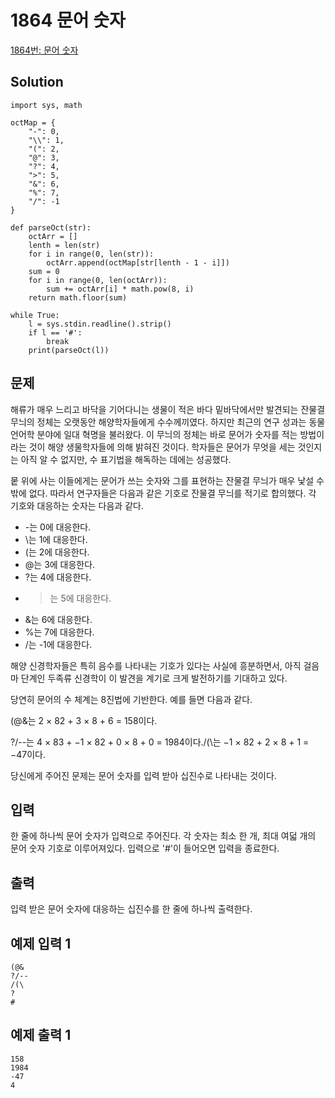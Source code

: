 # 1864 문어 숫자

[1864번: 문어 숫자](https://www.acmicpc.net/problem/1864)

## Solution

    import sys, math
    
    octMap = {
        "-": 0,
        "\\": 1,
        "(": 2,
        "@": 3,
        "?": 4,
        ">": 5,
        "&": 6,
        "%": 7,
        "/": -1
    }
    
    def parseOct(str):
        octArr = []
        lenth = len(str)
        for i in range(0, len(str)):
            octArr.append(octMap[str[lenth - 1 - i]])
        sum = 0
        for i in range(0, len(octArr)):
            sum += octArr[i] * math.pow(8, i)
        return math.floor(sum)
    
    while True:
        l = sys.stdin.readline().strip()
        if l == '#':
            break
        print(parseOct(l))

## 문제

해류가 매우 느리고 바닥을 기어다니는 생물이 적은 바다 밑바닥에서만 발견되는 잔물결 무늬의 정체는 오랫동안 해양학자들에게 수수께끼였다. 하지만 최근의 연구 성과는 동물 언어학 분야에 일대 혁명을 불러왔다. 이 무늬의 정체는 바로 문어가 숫자를 적는 방법이라는 것이 해양 생물학자들에 의해 밝혀진 것이다. 학자들은 문어가 무엇을 세는 것인지는 아직 알 수 없지만, 수 표기법을 해독하는 데에는 성공했다.

뭍 위에 사는 이들에게는 문어가 쓰는 숫자와 그를 표현하는 잔물결 무늬가 매우 낯설 수밖에 없다. 따라서 연구자들은 다음과 같은 기호로 잔물결 무늬를 적기로 합의했다. 각 기호와 대응하는 숫자는 다음과 같다.

- -는 0에 대응한다.
- \는 1에 대응한다.
- (는 2에 대응한다.
- @는 3에 대응한다.
- ?는 4에 대응한다.
- >는 5에 대응한다.
- &는 6에 대응한다.
- %는 7에 대응한다.
- /는 -1에 대응한다.

해양 신경학자들은 특히 음수를 나타내는 기호가 있다는 사실에 흥분하면서, 아직 걸음마 단계인 두족류 신경학이 이 발견을 계기로 크게 발전하기를 기대하고 있다.

당연히 문어의 수 체계는 8진법에 기반한다. 예를 들면 다음과 같다.

(@&는 2 × 82 + 3 × 8 + 6 = 158이다.

?/--는 4 × 83 + −1 × 82 + 0 × 8 + 0 = 1984이다./(\는 −1 × 82 + 2 × 8 + 1 = −47이다.

당신에게 주어진 문제는 문어 숫자를 입력 받아 십진수로 나타내는 것이다.

## 입력

한 줄에 하나씩 문어 숫자가 입력으로 주어진다. 각 숫자는 최소 한 개, 최대 여덟 개의 문어 숫자 기호로 이루어져있다. 입력으로 '#'이 들어오면 입력을 종료한다.

## 출력

입력 받은 문어 숫자에 대응하는 십진수를 한 줄에 하나씩 출력한다.

## 예제 입력 1

    (@&
    ?/--
    /(\
    ?
    #

## 예제 출력 1

    158
    1984
    -47
    4